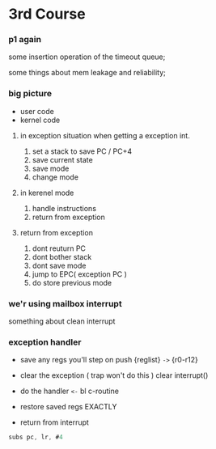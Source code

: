 3rd Course
=========


### p1 again

some insertion operation of the timeout queue;

some things about mem leakage and reliability;

### big picture

* user code
* kernel code

1. in exception situation
	when getting a exception int. 
	1. set a stack to save PC / PC+4
	2. save current state
	3. save mode
	4. change mode

2. in kerenel mode
	1. handle instructions
	2. return from exception

3. return from exception
	1. dont reuturn PC
	2. dont bother stack
	3. dont save mode
	4. jump to EPC( exception PC )
	5. do store previous mode

### we'r using mailbox interrupt
something about clean interrupt

### exception handler

* save any regs you'll step on
	push {reglist} `->` {r0-r12}

* clear the exception ( trap won't do this )
	clear interrupt()

* do the handler `<-` bl c-routine

* restore saved regs EXACTLY

* return from interrupt
```nasm
subs pc, lr, #4 
```

